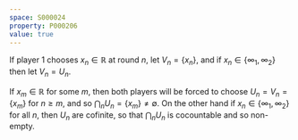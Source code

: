 ```yaml
---
space: S000024
property: P000206
value: true
---
```


If player 1 chooses $x_n\in\mathbb{R}$ at round $n$, let $V_n = \{x_n\}$, and if $x_n\in \{\infty_1, \infty_2\}$ then let $V_n = U_n$.

If $x_m\in \mathbb{R}$ for some $m$, then both players will be forced to choose $U_n = V_n = \{x_m\}$ for $n\geq m$, and so $\bigcap_n U_n = \{x_m\}\neq \emptyset$. On the other hand if $x_n\in \{\infty_1, \infty_2\}$ for all $n$, then $U_n$ are cofinite, so that $\bigcap_n U_n$ is cocountable and so non-empty.
